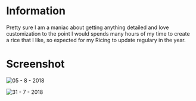 # Information
Pretty sure I am a maniac about getting anything detailed and love customization to the point I would spends many hours of my time to create a rice that I like, so expected for my Ricing to update regulary in the year.

# Screenshot
![05 - 8 - 2018](https://i.imgur.com/PEBFpQ0.png)

![31 - 7 - 2018](https://i.imgur.com/PYWqV3g.png)
